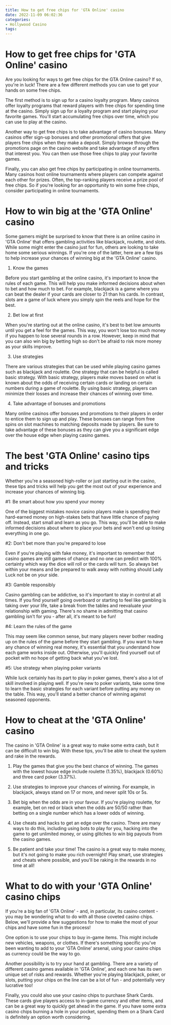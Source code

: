 ```yaml
---
title: How to get free chips for 'GTA Online' casino
date: 2022-11-09 06:02:36
categories:
- Hollywood Casino
tags:
---
```



#  How to get free chips for 'GTA Online' casino

Are you looking for ways to get free chips for the GTA Online casino? If so, you're in luck! There are a few different methods you can use to get your hands on some free chips.

The first method is to sign up for a casino loyalty program. Many casinos offer loyalty programs that reward players with free chips for spending time at the casino. Simply sign up for a loyalty program and start playing your favorite games. You'll start accumulating free chips over time, which you can use to play at the casino.

Another way to get free chips is to take advantage of casino bonuses. Many casinos offer sign-up bonuses and other promotional offers that give players free chips when they make a deposit. Simply browse through the promotions page on the casino website and take advantage of any offers that interest you. You can then use those free chips to play your favorite games.

Finally, you can also get free chips by participating in online tournaments. Many casinos host online tournaments where players can compete against each other for prizes. Often, the top-ranking players receive a prize pool of free chips. So if you're looking for an opportunity to win some free chips, consider participating in online tournaments.

#  How to win big at the 'GTA Online' casino

Some gamers might be surprised to know that there is an online casino in 'GTA Online' that offers gambling activities like blackjack, roulette, and slots. While some might enter the casino just for fun, others are looking to take home some serious winnings. If you're one of the latter, here are a few tips to help increase your chances of winning big at the 'GTA Online' casino.

1. Know the games

Before you start gambling at the online casino, it's important to know the rules of each game. This will help you make informed decisions about when to bet and how much to bet. For example, blackjack is a game where you can beat the dealer if your cards are closer to 21 than his cards. In contrast, slots are a game of luck where you simply spin the reels and hope for the best.

2. Bet low at first

When you're starting out at the online casino, it's best to bet low amounts until you get a feel for the games. This way, you won't lose too much money if you happen to lose several rounds in a row. However, keep in mind that you can also win big by betting high so don't be afraid to risk more money as your skills improve.

3. Use strategies

There are various strategies that can be used while playing casino games such as blackjack and roulette. One strategy that can be helpful is called basic strategy. With basic strategy, players make moves based on what is known about the odds of receiving certain cards or landing on certain numbers during a game of roulette. By using basic strategy, players can minimize their losses and increase their chances of winning over time.

4. Take advantage of bonuses and promotions

Many online casinos offer bonuses and promotions to their players in order to entice them to sign up and play. These bonuses can range from free spins on slot machines to matching deposits made by players. Be sure to take advantage of these bonuses as they can give you a significant edge over the house edge when playing casino games.

#  The best 'GTA Online' casino tips and tricks

Whether you're a seasoned high-roller or just starting out in the casino, these tips and tricks will help you get the most out of your experience and increase your chances of winning big.

#1: Be smart about how you spend your money

One of the biggest mistakes novice casino players make is spending their hard-earned money on high-stakes bets that have little chance of paying off. Instead, start small and learn as you go. This way, you'll be able to make informed decisions about where to place your bets and won't end up losing everything in one go.

#2: Don't bet more than you're prepared to lose

Even if you're playing with fake money, it's important to remember that casino games are still games of chance and no one can predict with 100% certainty which way the dice will roll or the cards will turn. So always bet within your means and be prepared to walk away with nothing should Lady Luck not be on your side.

#3: Gamble responsibly

Casino gambling can be addictive, so it's important to stay in control at all times. If you find yourself going overboard or starting to feel like gambling is taking over your life, take a break from the tables and reevaluate your relationship with gaming. There's no shame in admitting that casino gambling isn't for you - after all, it's meant to be fun!

#4: Learn the rules of the game

This may seem like common sense, but many players never bother reading up on the rules of the game before they start gambling. If you want to have any chance of winning real money, it's essential that you understand how each game works inside out. Otherwise, you'll quickly find yourself out of pocket with no hope of getting back what you've lost.

#5: Use strategy when playing poker variants


While luck certainly has its part to play in poker games, there's also a lot of skill involved in playing well. If you're new to poker variants, take some time to learn the basic strategies for each variant before putting any money on the table. This way, you'll stand a better chance of winning against seasoned opponents.

#  How to cheat at the 'GTA Online' casino

The casino in 'GTA Online' is a great way to make some extra cash, but it can be difficult to win big. With these tips, you'll be able to cheat the system and rake in the rewards.

1. Play the games that give you the best chance of winning. The games with the lowest house edge include roulette (1.35%), blackjack (0.60%) and three card poker (3.37%).

2. Use strategies to improve your chances of winning. For example, in blackjack, always stand on 17 or more, and never split 10s or 5s.

3. Bet big when the odds are in your favour. If you're playing roulette, for example, bet on red or black when the odds are 50/50 rather than betting on a single number which has a lower odds of winning.

4. Use cheats and hacks to get an edge over the casino. There are many ways to do this, including using bots to play for you, hacking into the game to get unlimited money, or using glitches to win big payouts from the casino games.

5. Be patient and take your time! The casino is a great way to make money, but it's not going to make you rich overnight! Play smart, use strategies and cheats where possible, and you'll be raking in the rewards in no time at all!

#  What to do with your 'GTA Online' casino chips

If you're a big fan of 'GTA Online' - and, in particular, its casino content - you may be wondering what to do with all those coveted casino chips. Below, we'll provide a few suggestions for how to make the most of your chips and have some fun in the process!

One option is to use your chips to buy in-game items. This might include new vehicles, weapons, or clothes. If there's something specific you've been wanting to add to your 'GTA Online' arsenal, using your casino chips as currency could be the way to go.

Another possibility is to try your hand at gambling. There are a variety of different casino games available in 'GTA Online', and each one has its own unique set of risks and rewards. Whether you're playing blackjack, poker, or slots, putting your chips on the line can be a lot of fun - and potentially very lucrative too!

Finally, you could also use your casino chips to purchase Shark Cards. These cards give players access to in-game currency and other items, and can be a great way to quickly get ahead in the game. If you have some extra casino chips burning a hole in your pocket, spending them on a Shark Card is definitely an option worth considering.